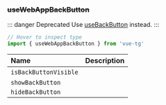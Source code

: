 ### ~~useWebAppBackButton~~

::: danger Deprecated
Use [useBackButton](#usebackbutton) instead.
:::

```ts twoslash
// Hover to inspect type
import { useWebAppBackButton } from 'vue-tg'
```

| Name                  | Description                                                                                         |
| :-------------------- | :-------------------------------------------------------------------------------------------------- |
| `isBackButtonVisible` | <!--@include: @/generated/BackButton-isVisible.md --> <br/> <Badge type="info" text="⚡️ reactive" /> |
| `showBackButton`      | <!--@include: @/generated/BackButton-show.md -->                                                    |
| `hideBackButton`      | <!--@include: @/generated/BackButton-hide.md -->                                                    |
